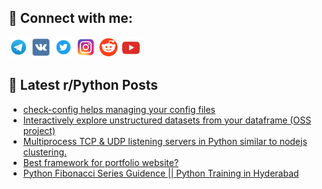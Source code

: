 ## 🔎 Connect with me:
[<img src="https://github.com/bullbesh/bullbesh/blob/main/images/Telegram.png" width="32" height="32" />](https://t.me/bullbesh)
[<img src="https://github.com/bullbesh/bullbesh/blob/main/images/VK.png" width="32" height="32" />](https://vk.com/bullbesh)
[<img src="https://github.com/bullbesh/bullbesh/blob/main/images/Twitter.png" width="32" height="32" />](https://twitter.com/bullbesh1)
[<img src="https://github.com/bullbesh/bullbesh/blob/main/images/Instagram.png" width="32" height="32" />](https://www.instagram.com/bullbesh)
[<img src="https://github.com/bullbesh/bullbesh/blob/main/images/Reddit.png" width="32" height="32" />](https://www.reddit.com/user/bullbesh)
[<img src="https://github.com/bullbesh/bullbesh/blob/main/images/YouTube.png" width="32" height="32" />](https://www.youtube.com/channel/UCtfjRs6uzgq5mfm8S06WTcg)

## 📕 Latest r/Python Posts
<!-- BLOG-POST-LIST:START -->
- [check-config helps managing your config files](https://www.reddit.com/r/Python/comments/1675q94/checkconfig_helps_managing_your_config_files/)
- [Interactively explore unstructured datasets from your dataframe &lpar;OSS project&rpar;](https://www.reddit.com/r/Python/comments/1675390/interactively_explore_unstructured_datasets_from/)
- [Multiprocess TCP &amp; UDP listening servers in Python similar to nodejs clustering.](https://www.reddit.com/r/Python/comments/1670gqs/multiprocess_tcp_udp_listening_servers_in_python/)
- [Best framework for portfolio website?](https://www.reddit.com/r/Python/comments/166xf22/best_framework_for_portfolio_website/)
- [Python Fibonacci Series Guidence || Python Training in Hyderabad](https://www.reddit.com/r/Python/comments/166w1we/python_fibonacci_series_guidence_python_training/)
<!-- BLOG-POST-LIST:END -->

